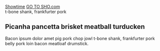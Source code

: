 <div class="order-home-container">
<nav class="order-masthead" data-context="global navigation">
<a class="order-masthead__logo" href="/" data-track data-label="home">Showtime</a>
<a class="order-masthead__sho-link" href="/" data-track data-label="go to sho.com">GO TO SHO.com</a>
</nav>
<div class="asymmetrical-hero-container">
<section class="hero hero--no-accent ">
<a class="hero__image lazyload" data-bgset="https://www.sho.com/site/image-bin/images/408_8_0/408_8_0_prm-keyart2_568x426.jpg [--small] |  https://www.sho.com/site/image-bin/images/408_8_0/408_8_0_prm-keyart2_1024x640.jpg">
</a>
<div class="hero__inner">
<div class="hero__body">
<div class="hero__top-line">t-bone shank, frankfurter pork</div>
<h1 class="hero__headline">
Picanha pancetta brisket meatball turducken
</h1>
<p class="hero__copy" style="height:900px">Bacon ipsum dolor amet pig pork chop jowl t-bone shank, frankfurter pork belly pork loin bacon meatloaf drumstick. 
</p>
</div>
</div>
<section class="order-tray order-tray--chameleon order-tray--redux js-order-tray-redux"></section>
</div>
</div>


<style type="text/css">
  .site-sidebar,
  .site-sidebar-toggle {
    display: none;
  }

  .order-home-container {
    width: 100%;
    overflow: hidden;
  }

  .site-main {
    padding: 0;
  }

  .site-content {
    max-width: none;
  }
</style>

<script type="text/javascript">
window.order_tray_data = window.order_tray_data || {}
window.order_tray_data.providers = [{
    "id" : "114",
    "name" : "Showtime Direct",
    "headline": "Sign up online and start streaming on all your favorite devices",
    "description" : "Get instant, commercial-free access to SHOWTIME. Try free for 7 days, then only $10.99/month. No cable needed. Cancel anytime.",
    "providerLeadUrl" : "https://www.showtime.com/#signup?i_cid=int-default-7689",
    "providerLeadText" : "Start your free trial",
    "freeTrial" : "7-DAY FREE TRIAL*",
    "priceCallout" : "$10.99<em>per month</em><br /><b>after free trial<b>",
    "priceBlurbHeadline" : "Get full access to SHOWTIME whenever you want –<br />all commercial-free",
    "priceBlurb" : "Stream award-winning series like Homeland, Billions, Ray Donovan, Shameless and The Affair the moment they air. You&#39;ll also be able to watch exclusive movies, documentaries, sports, comedy specials and much more. PLUS, you can download full episodes and movies to your favorite mobile devices to watch offline later. Whether you watch live, on demand, or offline, you never have to miss a single thing.",
    "devicesBlurbHeadline" : "Watch anywhere",
    "devicesBlurb" : "Download the SHOWTIME app to any supported device and stream at NO ADDITIONAL COST.",
    "hasDevicesList" : "true",
    "hasDeviceIcons" : "false",
    "pageTitle" : "Subscribe to SHOWTIME online and start streaming on all your favorite devices",
    "pageHeadline" : "START WATCHING SHOWTIME.",
    "pageSubCopy" : "",
    "pageDescription" : "Get instant, commercial-free access to SHOWTIME. For a limited time, try free for 7 days, then only $10.99/month. No cable needed. Cancel anytime.",
},{
    "id" : "100",
    "name" : "Amazon Prime",
    "headline": "Prime members can subscribe to SHOWTIME with Prime Video Channels",
    "description" : "Prime membership is needed to get SHOWTIME. Go to the Channels category on Prime Video on your favorite device and add SHOWTIME with Prime Video Channels. You can also sign up on Amazon.com.",
    "providerLeadUrl" : "https://www.amazon.com/gp/video/offers/signup/ref=DVM_PTM_AMG_US_AC_C_ACQ_SHOMLPlink2?benefitID=showtimeSub&quot;",
    "providerLeadText" : "Go to Amazon",
    "freeTrial" : "7-Day Free Trial*",
    "priceCallout" : "$8.99<em>per month</em><br /><b>add on with<br /> Prime membership</b>",
    "priceBlurbHeadline" : "Get full access to SHOWTIME whenever you want –<br />all commercial-free</h4>",
    "priceBlurb" : "Stream award-winning series like Homeland, Billions, Ray Donovan, Shameless and The Affair the moment they air. You&#39;ll also be able to watch exclusive movies, documentaries, sports, comedy specials and much more. PLUS, you can download full episodes and movies to your favorite mobile devices to watch offline later. Whether you watch live, on demand, or offline, you never have to miss a single thing.",
    "devicesBlurbHeadline" : "Watch on your favorite device",
    "devicesBlurb" : "Once you sign up, you can stream SHOWTIME through Prime Video on your TV, tablet, phone and computer.",
    "hasDevicesList" : "false",
    "hasDeviceIcons" : "false",
    "pageTitle" : "Prime members can subscribe to SHOWTIME directly on Prime Video with Prime Video Channels",
    "pageHeadline" : "START WATCHING SHOWTIME.",
    "pageSubCopy" : "",
    "pageDescription" : "Prime is needed to get SHOWTIME. Go to Prime Video on your favorite device and add SHOWTIME with Prime Video Channels. Find it under the Channels category. You can also sign up on the Amazon website.",
},{
    "id" : "98",
    "name" : "Amazon Fire",
    "headline": "Download the SHOWTIME app on your Amazon Fire devices",
    "description" : "Go to the Amazon App Store. Download the SHOWTIME app to your Amazon Fire TV or Fire Tablet. Open the app to sign-up and START YOUR FREE TRIAL instantly.",
    "providerLeadUrl" : "https://control.kochava.com/v1/cpi/click?i_cid=int-default-1888&amp;campaign_id=koshowtime-amazon-prod55ca2912d7a464b0ff16f7321e&amp;network_id=2708&amp;device_id=device_id&amp;site_id=1",
    "providerLeadText" : "Download the Showtime App",
    "freeTrial" : "7-Day Free Trial*",
    "priceCallout" : "$10.99<em>per month</em><br /><b>after free trial</b>",
    "priceBlurbHeadline" : "Get full access to SHOWTIME whenever you want –<br />all commercial-free",
    "priceBlurb" : "Stream award-winning series like Homeland, Billions, Ray Donovan, Shameless and The Affair the moment they air. You&#39;ll also be able to watch exclusive movies, documentaries, sports, comedy specials and much more. PLUS, you can download full episodes and movies to your favorite mobile devices to watch offline later. Whether you watch live, on demand, or offline, you never have to miss a single thing.",
    "devicesBlurbHeadline" : "Watch seamlessly on all your favorite devices no matter where you subscribe",
    "devicesBlurb" : "Choose how you want to watch! Once you sign up through the SHOWTIME app on your Amazon Fire TV or Fire Tablet you can download the app on other connected TVs, tablets and mobile devices – or go to Showtime.com on your computer – and stream SHOWTIME at NO ADDITIONAL COST.",
    "hasDevicesList" : "true",
    "hasDeviceIcons" : "true",
    "pageTitle" : "Download the SHOWTIME app on your Amazon Fire devices",
    "pageHeadline" : "START WATCHING SHOWTIME.",
    "pageSubCopy" : "",
    "pageDescription" : "Go to the Amazon App Store. Download the SHOWTIME app to your Amazon Fire TV or Fire Tablet. Open the app to sign-up and START YOUR FREE TRIAL instantly.",
},{
    "id" : "99",
    "name" : "Android",
    "headline": "Subscribe to SHOWTIME directly on your Android devices",
    "description" : "Go to the Google Play Store on your Android TV™, Android phone or tablet. Download the SHOWTIME app to your Android device. Open the app to sign-up and start watching instantly.",
    "providerLeadUrl" : "https://control.kochava.com/v1/cpi/click?i_cid=int-default-1782&amp;campaign_id=koshowtime-android-prod5578ae1e68354c614740c09564&amp;network_id=2708&amp;device_id=device_id&amp;site_id=1&amp;append_app_conv_trk_params=1",
    "providerLeadText" : "Download the Showtime App",
    "freeTrial" : "7-Day Free Trial*",
    "priceCallout" : "$10.99<em>per month</em><br /><b>after free trial<b>",
    "priceBlurbHeadline" : "Get full access to SHOWTIME whenever you want –<br />all commercial-free",
    "priceBlurb" : "Stream award-winning series like Homeland, Billions, Ray Donovan, Shameless and The Affair the moment they air. You&#39;ll also be able to watch exclusive movies, documentaries, sports, comedy specials and much more. PLUS, you can download full episodes and movies to your favorite mobile devices to watch offline later. Whether you watch live, on demand, or offline, you never have to miss a single thing.",
    "devicesBlurbHeadline" : "Watch seamlessly on all your favorite devices no matter where you subscribe",
    "devicesBlurb" : "Choose how you want to watch! Once you sign up through the SHOWTIME app on your preferred Apple device you can download the app on other connected TVs, tablets and mobile devices – or go to Showtime.com on your computer – and stream SHOWTIME at NO ADDITIONAL COST.",
    "hasDevicesList" : "true",
    "hasDeviceIcons" : "true",
    "pageTitle" : "Subscribe to SHOWTIME directly on your Android devices",
    "pageHeadline" : "START WATCHING SHOWTIME.",
    "pageSubCopy" : "",
    "pageDescription" : "Go to the Google Play Store on your Android TV™, Android phone or tablet. Download the SHOWTIME app to your Android device. Open the app to sign-up and start watching instantly.",
},{

    "id" : "92",
    "name" : "Apple",
    "headline": "Subscribe to SHOWTIME directly on your Apple® devices",
    "description" : "Go to the Apple App Store on your Apple TV®, iPad®, iPhone® or iPod Touch®. Download the SHOWTIME app to your Apple device. Open the app to sign-up and START YOUR FREE TRIAL instantly",
    "providerLeadUrl" : "https://control.kochava.com/v1/cpi/click?i_cid=int-default-1086&amp;campaign_id=koshowtime-ios-prod55662ea432fa055f5c543076e8&amp;network_id=2708&amp;device_id=device_id&amp;site_id=1",
    "providerLeadText" : "Download the Showtime App",
    "freeTrial" : "7-DAY FREE TRIAL*",
    "priceCallout" : "$10.99<em>per month</em><br /><b>after free trial</b>",
    "priceBlurbHeadline" : "Get full access to SHOWTIME whenever you want –<br />all commercial-free",
    "priceBlurb" : "Stream award-winning series like Homeland, Billions, Ray Donovan, Shameless and The Affair the moment they air. You&#39;ll also be able to watch exclusive movies, documentaries, sports, comedy specials and much more. PLUS, you can download full episodes and movies to your favorite mobile devices to watch offline later. Whether you watch live, on demand, or offline, you never have to miss a single thing",
    "devicesBlurbHeadline" : "Watch seamlessly on all your favorite devices no matter where you subscribe",
    "devicesBlurb" : "Choose how you want to watch! Once you sign up through the SHOWTIME app on your preferred Apple device you can download the app on other connected TVs, tablets and mobile devices – or go to Showtime.com on your computer – and stream SHOWTIME at NO ADDITIONAL COST.",
    "hasDevicesList" : "true",
    "hasDeviceIcons" : "true",
    "pageTitle" : "Subscribe to SHOWTIME directly on your Apple® devices",
    "pageHeadline" : "START WATCHING SHOWTIME.",
    "pageSubCopy" : "",
    "pageDescription" : "Go to the Apple App Store on your Apple TV®, iPad®, iPhone® or iPod Touch®. Download the SHOWTIME app to your Apple device. Open the app to sign-up and START YOUR FREE TRIAL instantly.",
  },{    
    "id" : "95",
    "name" : "Hulu",
    "headline": "Add SHOWTIME to your Hulu subscription",
    "description" : "Get SHOWTIME as a Premium Add-on with your Hulu subscription. New Hulu subscribers can add SHOWTIME when you sign-up online or through the Hulu app on select devices. Current Hulu subscribers can add SHOWTIME through your account settings by selecting &quot;Manage Premium Add-ons&quot; on select devices. Click <a href=&quot;https://help.hulu.com/articles/53536334#lrmanage&quot;>here</a> to learn how to add SHOWTIME to your Hulu subscription.",
    "providerLeadUrl" : "http://hulu.com/start/showtime?cmp=8062&amp;utm_campaign=Evergreen+Leads+Tracking&amp;utm_source=SHO.com&amp;utm_medium=AFF",
    "providerLeadText" : "Go to Hulu",
    "freeTrial" : "7-Day Showtime free trial for hulu subscribers*",
    "priceCallout" : "$8.99<em>per month</em><br /><b>add on with<br /> Hulu subscription</b>",
    "priceBlurbHeadline" : "Get full access to SHOWTIME whenever you want –<br />all commercial-free",
    "priceBlurb" : "Stream award-winning series like Homeland, Billions, Ray Donovan, Shameless and The Affair the moment they air. You&#39;ll also be able to watch exclusive movies, documentaries, sports, comedy specials and much more. PLUS, you can download full episodes and movies to your favorite mobile devices to watch offline later. Whether you watch live, on demand, or offline, you never have to miss a single thing.",
    "devicesBlurbHeadline" : "Watch on your favorite device",
    "devicesBlurb" : "Once you sign up, you can stream SHOWTIME through Hulu on your TV, tablet, phone and computer.",
    "hasDevicesList" : "true",
    "hasDeviceIcons" : "false",
    "pageTitle" : "Add SHOWTIME to your Hulu subscription",
    "pageHeadline" : "START WATCHING SHOWTIME ON HULU.",
    "pageSubCopy" : "",
    "pageDescription" : "Get SHOWTIME as a Premium Add-on with your Hulu subscription. New Hulu subscribers can add SHOWTIME when you sign-up online or through the Hulu app on select devices. Current Hulu subscribers can add SHOWTIME on their desktop by selecting “My Account” at the top of the homepage.",
},{
  "id": 93,
  "name": "Roku",
  "abbreviation": null,
  "headline": "Subscribe to SHOWTIME directly on your Roku devices",
  "description": "Open the SHOWTIME app on your Roku to sign-up and START YOUR FREE TRIAL instantly (in most cases the SHOWTIME app is pre-loaded to your Roku device, if you don't see it you will need to manually install the app).",
  "providerLeadUrl": "https://channelstore.roku.com/details/8838/showtime",
  "providerLeadText": "Add Showtime on Roku",
  "freeTrial": "7-DAY FREE TRIAL*",
  "priceCallout": "10.99<em>per month</em><br /><b>after free trial</b>",
  "priceBlurbHeadline": "Get full access to SHOWTIME whenever you want –<br />all commercial-free</h4>",
  "priceBlurb": "Stream award-winning series like Homeland, Billions, Ray Donovan, Shameless and The Affair the moment they air. You'll also be able to watch exclusive movies, documentaries, sports, comedy specials and much more. PLUS, you can download full episodes and movies to your favorite mobile devices to watch offline later. Whether you watch live, on demand, or offline, you never have to miss a single thing.",
  "devicesBlurbHeadline": "Watch seamlessly on all your favorite devices no matter where you subscribe",
  "devicesBlurb": "Choose how you want to watch! Once you sign up through the SHOWTIME app on your Roku you can download the app on other connected TVs, tablets and mobile devices – or go to Showtime.com on your computer – and stream SHOWTIME at NO ADDITIONAL COST.",
  "hasDevicesList": true,
  "hasDeviceIcons": false,
  "pageTitle": "Subscribe to SHOWTIME directly on your Roku devices",
  "pageHeadline": "START WATCHING SHOWTIME ON ROKU.",
  "pageSubCopy": "",
  "pageDescription": "Open the SHOWTIME app on your Roku to sign-up and START YOUR FREE TRIAL instantly (in most cases the SHOWTIME app is pre-loaded to your Roku device, if you don't see it you will need to manually install the app)."
}, {
  "id": 176,
  "name": "The Roku Channel",
  "abbreviation": null,
  "headline": "Subscribe to SHOWTIME on The Roku Channel",
  "description": "Go to The Roku Channel on your Roku player or through the Roku app on select devices, to add SHOWTIME. A Roku account is needed to get SHOWTIME.",
  "providerLeadUrl": "https://therokuchannel.roku.com/?utm_source=showtime&amp;utm_medium=partner_referral",
  "providerLeadText": "Go to Roku",
  "freeTrial": "30-DAY FREE TRIAL*",
  "priceCallout": "10.99<em>per month</em><br /><b>after free trial</b>",
  "priceBlurbHeadline": "Get full access to SHOWTIME whenever you want –<br />all commercial-free</h4>",
  "priceBlurb": "Stream award-winning series like Homeland, Billions, Ray Donovan, Shameless and The Affair the moment they air. You'll also be able to watch exclusive movies, documentaries, sports, comedy specials and much more. Whether you watch live, on demand, or offline, you never have to miss a single thing.",
  "devicesBlurbHeadline": "Watch on your favorite device",
  "devicesBlurb": "Once you sign up, you can stream SHOWTIME through The Roku Channel on your Roku player, tablet, phone and computer.",
  "hasDevicesList": false,
  "hasDeviceIcons": false,
  "pageTitle": "Subscribe to SHOWTIME on The Roku Channel",
  "pageHeadline": "START WATCHING SHOWTIME.",
  "pageSubCopy": "",
  "pageDescription": "To add SHOWTIME, go to The Roku Channel on your Roku player or through the Roku app on select devices. A Roku account is needed to get SHOWTIME."
},{
    "id" : "126",
    "name" : "TV Provider",
    "headline": "Add SHOWTIME to your pay TV subscription",
    "description" : "description",
    "providerLeadUrl" : "",
    "providerLeadText" : "",
    "freeTrial" : "Prices Vary",
    "priceCallout" : "",
    "priceBlurbHeadline" : "",
    "priceBlurb" : "",
    "devicesBlurbHeadline" : "",
    "devicesBlurb" : "",
    "hasDevicesList" : "false",
    "hasDeviceIcons" : "false",
    "pageTitle" : "Add SHOWTIME to your pay TV subscription",
    "pageHeadline" : "START WATCHING SHOWTIME.",
    "pageSubCopy" : "",
    "pageDescription" : "Get connected with your TV provider: Call 1-800-SHOWTIME. Your SHOWTIME subscription includes access to SHOWTIME ON DEMAND and SHOWTIME ANYTIME at no additional cost – watch wherever and whenever on your TV, tablet, phone or computer at ShowtimeAnytime.com. PLUS, you can download full episodes and movies to your favorite mobile devices with the Showtime Anytime app to watch offline later.",
},{
    "id" : "128",
    "name" : "Additional Providers",
    "headline": "Get SHOWTIME through a variety of providers",
    "description" : "description",
    "providerLeadUrl" : "",
    "providerLeadText" : "",
    "freeTrial" : "Prices Vary",
    "priceCallout" : "",
    "priceBlurbHeadline" : "",
    "priceBlurb" : "",
    "devicesBlurbHeadline" : "",
    "devicesBlurb" : "",
    "hasDevicesList" : "false",
    "hasDeviceIcons" : "false",
    "pageTitle" : "Get SHOWTIME through a variety of providers",
    "pageHeadline" : "START WATCHING SHOWTIME ON YOUR FAVORITE DEVICES",
    "pageSubCopy" : "",
    "pageDescription" : "Order SHOWTIME today for instant access to award-winning Original Series, hit movies, action-packed sports and more.",
},{
    "id" : "118",
    "name" : "DIRECTV Now",
    "headline": "Add SHOWTIME To Your DIRECTV NOW Channel Line-up",
    "description" : "Get SHOWTIME including the full SHOWTIME ON DEMAND® library for $8/mo added to your DIRECTV NOW subscription. Go to your profile user account, then click on &#39;Manage My Plan&#39; to add SHOWTIME. Restrictions apply. See <a href=&quot;https://directvnow.com/thegoodstuff?ref=EDe9DNSTP1000000L&quot;>directvnow.com</a> for details.",
    "providerLeadUrl" : "https://www.directvnow.com/thegoodstuff#premiums-on-deck",
    "providerLeadText" : "Go to DIRECTV NOW",
    "freeTrial" : "7-DAY SHOWTIME FREE TRIAL FOR NEW DIRECTV NOW SUBSCRIBERS*",
    "priceCallout" : "$8<em>per month</em><br /><b>add on with<br /> DIRECTV NOW subscription",
    "priceBlurbHeadline" : "Get full access to SHOWTIME whenever you want –<br />all commercial-free",
    "priceBlurb" : "Stream award-winning series like Homeland, Billions, Ray Donovan, Shameless and The Affair the moment they air. You&#39;ll also be able to watch exclusive movies, documentaries, sports, comedy specials and much more. PLUS, you can download full episodes and movies to your favorite mobile devices to watch offline later. Whether you watch live, on demand, or offline, you never have to miss a single thing.",
    "devicesBlurbHeadline" : "Watch on your favorite device",
    "devicesBlurb" : "Once you sign up, you can stream SHOWTIME through DIRECTV NOW on your TV, tablet, phone and computer.",
    "hasDevicesList" : "true",
    "hasDeviceIcons" : "false",
    "pageTitle" : "Add SHOWTIME To Your DIRECTV NOW Channel Line-up",
    "pageHeadline" : "START WATCHING SHOWTIME.",
    "pageSubCopy" : "",
    "pageDescription" : "Get SHOWTIME including the full SHOWTIME ON DEMAND® library for $8/mo added to your DIRECTV NOW subscription. Go to your profile user account, then click on &#39;Manage My Plan&#39; to add SHOWTIME. Restrictions apply.",
},{
    "id" : "124",
    "name" : "fuboTV",
    "headline": "Add SHOWTIME to your fuboTV subscription",
    "description" : "Watch and record live and on-demand when you add SHOWTIME to your fuboTV subscription. Once you sign up, you can stream SHOWTIME through fuboTV on your connected TV devices, tablet, phone and computer.",
    "providerLeadUrl" : "https://www.fubo.tv/lp/showtime/",
    "providerLeadText" : "Go to fuboTV",
    "freeTrial" : "7-DAY SHOWTIME FREE TRIAL FOR NEW FUBOTV SUBSCRIBERS*",
    "priceCallout" : "$10.99<em>per month</em><br /><b>add-on with fuboTV subscription",
    "priceBlurbHeadline" : "Get full access to SHOWTIME whenever you want –<br />all commercial-free",
    "priceBlurb" : "Stream award-winning series like Homeland, Billions, Ray Donovan, Shameless and The Affair the moment they air. PLUS, you&#39;ll be able to watch exclusive movies, documentaries, sports, comedy specials and much more. Whether you watch LIVE TV or ON DEMAND you never have to miss a single thing.",
    "devicesBlurbHeadline" : "Watch on your favorite device",
    "devicesBlurb" : "Once you sign up, you can stream SHOWTIME through fuboTV on your TV, tablet, phone and computer.",
    "hasDevicesList" : "false",
    "hasDeviceIcons" : "false",
    "pageTitle" : "",
    "pageHeadline" : "",
    "pageSubCopy" : "",
    "pageDescription" : "",
},{
    "id" : "94",
    "name" : "Playstation Vue",
    "headline": "Subscribe to SHOWTIME directly through PlayStation™Vue",
    "description" : "Download the PlayStation™Vue app from the PlayStation®Store on your PS4™ or PS3™ console or on the web. Add SHOWTIME to your Vue channel line-up or as a standalone channel.",
    "providerLeadUrl" : "https://www.playstation.com/en-us/network/vue/showtime/#1",
    "providerLeadText" : "Go to Playstation™Vue",
    "freeTrial" : "7-Day Free Trial*",
    "priceCallout" : "[&quot;$10.99<em>per month</em><br /><b>after free trial</b>&quot;, &quot;$8.99<em>per month</em><br /><b>for PlayStation®Plus members</b>&quot;]",
    "priceBlurbHeadline" : "Get full access to SHOWTIME whenever you want –<br />all commercial-free",
    "priceBlurb" : "Stream award-winning series like Homeland, Billions, Ray Donovan, Shameless and The Affair the moment they air. You&#39;ll also be able to watch exclusive movies, documentaries, sports, comedy specials and much more. PLUS, you can download full episodes and movies to your favorite mobile devices to watch offline later. Whether you watch live, on demand, or offline, you never have to miss a single thing.",
    "devicesBlurbHeadline" : "Watch on your favorite device",
    "devicesBlurb" : "Once you sign up, you can stream SHOWTIME through PlayStation™Vue on your PS4™ or PS3™ or through the PlayStation™Vue app on Android TV, AppleTV, Fire TV, Roku, iOS and Android Tablets, or on iOS and Android phones. You can also log in through the Showtime Anytime app or on your computer at ShowtimeAnytime.com.",
    "hasDevicesList" : "false",
    "hasDeviceIcons" : "false",
    "pageTitle" : "Subscribe to SHOWTIME directly through PlayStation™Vue",
    "pageHeadline" : "START WATCHING SHOWTIME.",
    "pageSubCopy" : "",
    "pageDescription" : "Download the PlayStation™Vue app from the PlayStation®Store on your PS4™ or PS3™ console or on the web. Add SHOWTIME to your Vue channel line-up or as a standalone channel.",
},{
    "id" : "112",
    "name" : "Sling TV",
    "headline": "Add SHOWTIME to your Sling TV subscription",
    "description" : "Get eight SHOWTIME channels for just $10/mo with any Sling TV subscription when you sign up at sling.com/showtime or through the Sling TV app. Restrictions apply.",
    "providerLeadUrl" : "http://www.sling.com/showtime?cvosrc=indirect.affiliate.showtime&amp;utm_medium=indirect&amp;utm_source=online&amp;utm_campaign=showtime&amp;affiliate=showtime",
    "providerLeadText" : "Go to Sling",
    "freeTrial" : "7-DAY SHOWTIME FREE TRIAL FOR NEW SLING SUBSCRIBERS*",
    "priceCallout" : "$10<em>per month</em><br /><b>add on with Sling TV subscription</b>",
    "priceBlurbHeadline" : "Get full access to SHOWTIME whenever you want –<br />all commercial-free",
    "priceBlurb" : "Stream award-winning series like Homeland, Billions, Ray Donovan, Shameless and The Affair the moment they air. You&#39;ll also be able to watch exclusive movies, documentaries, sports, comedy specials and much more. PLUS, you can download full episodes and movies to your favorite mobile devices to watch offline later. Whether you watch live, on demand, or offline, you never have to miss a single thing.",
    "devicesBlurbHeadline" : "Watch on your favorite device",
    "devicesBlurb" : "Once you sign up, you can stream SHOWTIME through Sling on your TV, tablet, phone and computer.",
    "hasDevicesList" : "false",
    "hasDeviceIcons" : "false",
    "pageTitle" : "Add SHOWTIME to your Sling TV subscription",
    "pageHeadline" : "START WATCHING SHOWTIME.",
    "pageSubCopy" : "",
    "pageDescription" : "Get eight SHOWTIME channels for just $10/mo with any Sling TV subscription when you sign up at sling.com/showtime or through the Sling TV app. Restrictions apply.",
},{
    "id" : "130",
    "name" : "Smart TV Providers",
    "headline": "Add SHOWTIME to your Sling TV subscription",
    "description" : "Get eight SHOWTIME channels for just $10/mo with any Sling TV subscription when you sign up at sling.com/showtime or through the Sling TV app. Restrictions apply.",
    "providerLeadUrl" : "http://www.sling.com/showtime?cvosrc=indirect.affiliate.showtime&amp;utm_medium=indirect&amp;utm_source=online&amp;utm_campaign=showtime&amp;affiliate=showtime",
    "providerLeadText" : "Go to Sling",
    "freeTrial" : "7-DAY SHOWTIME FREE TRIAL FOR NEW SLING SUBSCRIBERS*",
    "priceCallout" : "$10<em>per month</em><br /><b>add on with Sling TV subscription</b>",
    "priceBlurbHeadline" : "Get full access to SHOWTIME whenever you want –<br />all commercial-free",
    "priceBlurb" : "Stream award-winning series like Homeland, Billions, Ray Donovan, Shameless and The Affair the moment they air. You&#39;ll also be able to watch exclusive movies, documentaries, sports, comedy specials and much more. PLUS, you can download full episodes and movies to your favorite mobile devices to watch offline later. Whether you watch live, on demand, or offline, you never have to miss a single thing.",
    "devicesBlurbHeadline" : "Watch on your favorite device",
    "devicesBlurb" : "Once you sign up, you can stream SHOWTIME through Sling on your TV, tablet, phone and computer.",
    "hasDevicesList" : "false",
    "hasDeviceIcons" : "false",
    "pageTitle" : "Download the SHOWTIME app on your LG or SAMSUNG® Smart TV",
    "pageHeadline" : "START WATCHING SHOWTIME ON YOUR SMART TV.",
    "pageSubCopy" : "",
    "pageDescription" : "Go to the Apps Store on your supported LG or SAMSUNG® Smart TV. Download and open the SHOWTIME app, then follow the on-screen instructions to sign up and START YOUR FREE TRIAL.",
},{
    "id" : "116",
    "name" : "Xbox One",
    "headline": "Download the SHOWTIME App on your Xbox One",
    "description" : "Go to the Xbox Store on your Xbox One. Download and open the SHOWTIME app, then follow the on-screen instructions to sign up and START YOUR FREE TRIAL.",
    "providerLeadUrl" : "https://www.microsoft.com/store/apps/9n4jg73k8bsj",
    "providerLeadText" : "Go to Xbox",
    "freeTrial" : "7-DAY FREE TRIAL*",
    "priceCallout" : "$10.99<em>per month</em><br /><b>after free trial</b>",
    "priceBlurbHeadline" : "Get full access to SHOWTIME whenever you want –<br />all commercial-free",
    "priceBlurb" : "Stream award-winning series like Homeland, Billions, Ray Donovan, Shameless and The Affair the moment they air. You&#39;ll also be able to watch exclusive movies, documentaries, sports, comedy specials and much more. PLUS, you can download full episodes and movies to your favorite mobile devices to watch offline later. Whether you watch live, on demand, or offline, you never have to miss a single thing.",
    "devicesBlurbHeadline" : "Watch seamlessly on all your favorite devices no matter where you subscribe",
    "devicesBlurb" : "Choose how you want to watch! Once you sign up through the SHOWTIME app on your Xbox One you can download the app on other connected TVs, tablets and mobile devices – or go to Showtime.com on your computer – and stream SHOWTIME at NO ADDITIONAL COST.",
    "hasDevicesList" : "true",
    "hasDeviceIcons" : "false",
    "pageTitle" : "Download the SHOWTIME App on your Xbox One",
    "pageHeadline" : "START WATCHING SHOWTIME ON XBOX ONE.",
    "pageSubCopy" : "",
    "pageDescription" : "Go to the Xbox Store on your Xbox One. Download and open the SHOWTIME app, then follow the on-screen instructions to sign up and START YOUR FREE TRIAL.",
  }]
</script>
